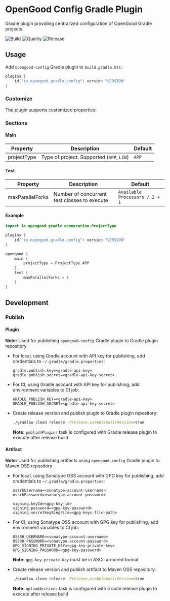 # OpenGood Config Gradle Plugin

Gradle plugin providing centralized configuration of OpenGood Gradle
projects

![Build](https://github.com/opengoodio/config-gradle-plugin/workflows/Build/badge.svg)
![Quality](https://github.com/opengoodio/config-gradle-plugin/workflows/Quality/badge.svg)
![Release](https://github.com/opengoodio/config-gradle-plugin/workflows/Release/badge.svg)

## Usage

Add `opengood-config` Gradle plugin to `build.gradle.kts`:

```kotlin
plugins {
    id("io.opengood.gradle.config") version "VERSION"
}
```

### Customize

The plugin supports customized properties:

### Sections

#### Main

| Property | Description | Default |
|---|---|---|
| projectType | Type of project. Supported (`APP`, `LIB`) | `APP` |

#### Test

| Property | Description | Default |
|---|---|---|
| maxParallelForks | Number of concurrent test classes to execute | `Available Processors / 2 + 1` |

#### Example

```kotlin
import io.opengood.gradle.enumeration.ProjectType

plugins {
    id("io.opengood.gradle.config") version "VERSION"
}

opengood {
    main {
        projectType = ProjectType.APP
    }
    test {
        maxParallelForks = 1
    }
}
```

## Development

### Publish

#### Plugin

**Note:** Used for publishing `opengood-config` Gradle plugin to Gradle
plugin repository

* For local, using Gradle account with API key for publishing, add
credentials to `~/.gradle/gradle.properties`:

    ```properties
    gradle.publish.key=<gradle-api-key>
    gradle.publish.secret=<gradle-api-key-secret>
    ```

* For CI, using Gradle account with API key for publishing, add
environment variables to CI job:

    ```
    GRADLE_PUBLISH_KEY=<gradle-api-key>
    GRADLE_PUBLISH_SECRET=<gradle-api-key-secret>
    ```

* Create release version and publish plugin to Gradle plugin repository:

    ```bash
    ./gradlew clean release -Prelease.useAutomaticVersion=true
    ```

    **Note:** `publishPlugins` task is configured with Gradle release
    plugin to execute after release build

#### Artifact

**Note:** Used for publishing artifacts using `opengood-config` Gradle
plugin to Maven OSS repository

* For local, using Sonatype OSS account with GPG key for publishing, add
credentials to `~/.gradle/gradle.properties`:

    ```properties
    ossrhUsername=<sonatype-account-username>
    ossrhPassword=<sonatype-account-password>
    
    signing.keyId=<gpg-key-id>
    signing.password=<gpg-key-password>
    signing.secretKeyRingFile=<gpg-keys-file-path>
    ```

* For CI, using Sonatype OSS account with GPG key for publishing, add
environment variables to CI job:

    ```
    OSSRH_USERNAME=<sonatype-account-username>
    OSSRH_PASSWORD=<sonatype-account-password>
    GPG_SIGNING_PRIVATE_KEY=<gpg-key-private-key>
    GPG_SIGNING_PASSWORD=<gpg-key-password>
    ```

    **Note:** `gpg-key-private-key` must be in ASCII armored format

* Create release version and publish artifact to Maven OSS repository:

    ```bash
    ./gradlew clean release -Prelease.useAutomaticVersion=true
    ```

    **Note:** `uploadArchives` task is configured with Gradle release
    plugin to execute after release build
